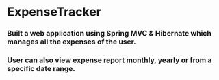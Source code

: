 # ExpenseTracker

### Built a web application using Spring MVC & Hibernate which manages all the expenses of the user.
### User can also view expense report monthly, yearly or from a specific date range.
